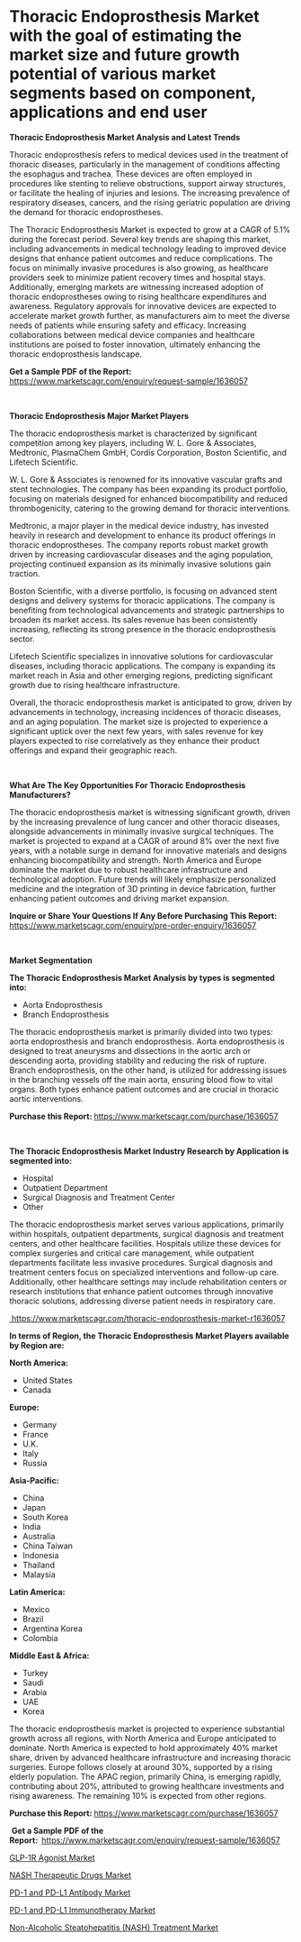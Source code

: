 <p><h1>Thoracic Endoprosthesis Market with the goal of estimating the market size and future growth potential of various market segments based on component, applications and end user</h1></p><p><strong>Thoracic Endoprosthesis Market Analysis and Latest Trends</strong></p>
<p><p>Thoracic endoprosthesis refers to medical devices used in the treatment of thoracic diseases, particularly in the management of conditions affecting the esophagus and trachea. These devices are often employed in procedures like stenting to relieve obstructions, support airway structures, or facilitate the healing of injuries and lesions. The increasing prevalence of respiratory diseases, cancers, and the rising geriatric population are driving the demand for thoracic endoprostheses.</p><p>The Thoracic Endoprosthesis Market is expected to grow at a CAGR of 5.1% during the forecast period. Several key trends are shaping this market, including advancements in medical technology leading to improved device designs that enhance patient outcomes and reduce complications. The focus on minimally invasive procedures is also growing, as healthcare providers seek to minimize patient recovery times and hospital stays. Additionally, emerging markets are witnessing increased adoption of thoracic endoprostheses owing to rising healthcare expenditures and awareness. Regulatory approvals for innovative devices are expected to accelerate market growth further, as manufacturers aim to meet the diverse needs of patients while ensuring safety and efficacy. Increasing collaborations between medical device companies and healthcare institutions are poised to foster innovation, ultimately enhancing the thoracic endoprosthesis landscape.</p></p>
<p><strong>Get a Sample PDF of the Report:&nbsp;</strong> <a href="https://www.marketscagr.com/enquiry/request-sample/1636057?utm_campaign=1944&utm_medium=2&utm_source=Github&utm_content=ia&utm_term=03032025&utm_id=thoracic-endoprosthesis">https://www.marketscagr.com/enquiry/request-sample/1636057</a></p>
<p>&nbsp;</p>
<p><strong>Thoracic Endoprosthesis Major Market Players</strong></p>
<p><p>The thoracic endoprosthesis market is characterized by significant competition among key players, including W. L. Gore & Associates, Medtronic, PlasmaChem GmbH, Cordis Corporation, Boston Scientific, and Lifetech Scientific. </p><p>W. L. Gore & Associates is renowned for its innovative vascular grafts and stent technologies. The company has been expanding its product portfolio, focusing on materials designed for enhanced biocompatibility and reduced thrombogenicity, catering to the growing demand for thoracic interventions.</p><p>Medtronic, a major player in the medical device industry, has invested heavily in research and development to enhance its product offerings in thoracic endoprostheses. The company reports robust market growth driven by increasing cardiovascular diseases and the aging population, projecting continued expansion as its minimally invasive solutions gain traction.</p><p>Boston Scientific, with a diverse portfolio, is focusing on advanced stent designs and delivery systems for thoracic applications. The company is benefiting from technological advancements and strategic partnerships to broaden its market access. Its sales revenue has been consistently increasing, reflecting its strong presence in the thoracic endoprosthesis sector.</p><p>Lifetech Scientific specializes in innovative solutions for cardiovascular diseases, including thoracic applications. The company is expanding its market reach in Asia and other emerging regions, predicting significant growth due to rising healthcare infrastructure.</p><p>Overall, the thoracic endoprosthesis market is anticipated to grow, driven by advancements in technology, increasing incidences of thoracic diseases, and an aging population. The market size is projected to experience a significant uptick over the next few years, with sales revenue for key players expected to rise correlatively as they enhance their product offerings and expand their geographic reach.</p></p>
<p>&nbsp;</p>
<p><strong>What Are The Key Opportunities For Thoracic Endoprosthesis Manufacturers?</strong></p>
<p><p>The thoracic endoprosthesis market is witnessing significant growth, driven by the increasing prevalence of lung cancer and other thoracic diseases, alongside advancements in minimally invasive surgical techniques. The market is projected to expand at a CAGR of around 8% over the next five years, with a notable surge in demand for innovative materials and designs enhancing biocompatibility and strength. North America and Europe dominate the market due to robust healthcare infrastructure and technological adoption. Future trends will likely emphasize personalized medicine and the integration of 3D printing in device fabrication, further enhancing patient outcomes and driving market expansion.</p></p>
<p><strong>Inquire or Share Your Questions If Any Before Purchasing This Report:</strong> <a href="https://www.marketscagr.com/enquiry/pre-order-enquiry/1636057?utm_campaign=1944&utm_medium=2&utm_source=Github&utm_content=ia&utm_term=03032025&utm_id=thoracic-endoprosthesis">https://www.marketscagr.com/enquiry/pre-order-enquiry/1636057</a></p>
<p>&nbsp;</p>
<p><strong>Market Segmentation</strong></p>
<p><strong>The Thoracic Endoprosthesis Market Analysis by types is segmented into:</strong></p>
<p><ul><li>Aorta Endoprosthesis</li><li>Branch Endoprosthesis</li></ul></p>
<p><p>The thoracic endoprosthesis market is primarily divided into two types: aorta endoprosthesis and branch endoprosthesis. Aorta endoprosthesis is designed to treat aneurysms and dissections in the aortic arch or descending aorta, providing stability and reducing the risk of rupture. Branch endoprosthesis, on the other hand, is utilized for addressing issues in the branching vessels off the main aorta, ensuring blood flow to vital organs. Both types enhance patient outcomes and are crucial in thoracic aortic interventions.</p></p>
<p><strong>Purchase this Report:&nbsp;</strong><a href="https://www.marketscagr.com/purchase/1636057?utm_campaign=1944&utm_medium=2&utm_source=Github&utm_content=ia&utm_term=03032025&utm_id=thoracic-endoprosthesis">https://www.marketscagr.com/purchase/1636057</a></p>
<p>&nbsp;</p>
<p><strong>The Thoracic Endoprosthesis Market Industry Research by Application is segmented into:</strong></p>
<p><ul><li>Hospital</li><li>Outpatient Department</li><li>Surgical Diagnosis and Treatment Center</li><li>Other</li></ul></p>
<p><p>The thoracic endoprosthesis market serves various applications, primarily within hospitals, outpatient departments, surgical diagnosis and treatment centers, and other healthcare facilities. Hospitals utilize these devices for complex surgeries and critical care management, while outpatient departments facilitate less invasive procedures. Surgical diagnosis and treatment centers focus on specialized interventions and follow-up care. Additionally, other healthcare settings may include rehabilitation centers or research institutions that enhance patient outcomes through innovative thoracic solutions, addressing diverse patient needs in respiratory care.</p></p>
<p><a href="https://www.marketscagr.com/thoracic-endoprosthesis-market-r1636057?utm_campaign=1944&utm_medium=2&utm_source=Github&utm_content=ia&utm_term=03032025&utm_id=thoracic-endoprosthesis">&nbsp;https://www.marketscagr.com/thoracic-endoprosthesis-market-r1636057</a></p>
<p><strong>In terms of Region, the Thoracic Endoprosthesis Market Players available by Region are:</strong></p>
<p>
    <p> <strong> North America: </strong>
        <ul>
            <li>United States</li>
            <li>Canada</li>
        </ul>
        </p> 
    <p> <strong> Europe: </strong>
        <ul>
            <li>Germany</li>
            <li>France</li>
            <li>U.K.</li>
            <li>Italy</li>
            <li>Russia</li>
        </ul>
        </p> 
    <p> <strong> Asia-Pacific: </strong>
        <ul>
            <li>China</li>
            <li>Japan</li>
            <li>South Korea</li>
            <li>India</li>
            <li>Australia</li>
            <li>China Taiwan</li>
            <li>Indonesia</li>
            <li>Thailand</li>
            <li>Malaysia</li>
        </ul>
        </p> 
    <p> <strong> Latin America: </strong>
        <ul>
            <li>Mexico</li>
            <li>Brazil</li>
            <li>Argentina Korea</li>
            <li>Colombia</li>
        </ul>
        </p> 
    <p> <strong> Middle East & Africa: </strong>
        <ul>
            <li>Turkey</li>
            <li>Saudi</li>
            <li>Arabia</li>
            <li>UAE</li>
            <li>Korea</li>
        </ul>
    </p>
    </p>
<p><p>The thoracic endoprosthesis market is projected to experience substantial growth across all regions, with North America and Europe anticipated to dominate. North America is expected to hold approximately 40% market share, driven by advanced healthcare infrastructure and increasing thoracic surgeries. Europe follows closely at around 30%, supported by a rising elderly population. The APAC region, primarily China, is emerging rapidly, contributing about 20%, attributed to growing healthcare investments and rising awareness. The remaining 10% is expected from other regions.</p></p>
<p><strong>Purchase this Report: </strong><a href="https://www.marketscagr.com/purchase/1636057?utm_campaign=1944&utm_medium=2&utm_source=Github&utm_content=ia&utm_term=03032025&utm_id=thoracic-endoprosthesis">https://www.marketscagr.com/purchase/1636057</a></p>
<p>&nbsp;<strong>Get a Sample PDF of the Report:&nbsp;&nbsp;</strong><a href="https://www.marketscagr.com/enquiry/request-sample/1636057?utm_campaign=1944&utm_medium=2&utm_source=Github&utm_content=ia&utm_term=03032025&utm_id=thoracic-endoprosthesis">https://www.marketscagr.com/enquiry/request-sample/1636057</a></p>
<p><strong></strong></p>
<p><p><a href="https://github.com/gullattedenna/Market-Research-Report-List-1/blob/main/glp-1r-agonist-market.md?utm_campaign=1944&utm_medium=2&utm_source=Github&utm_content=ia&utm_term=03032025&utm_id=thoracic-endoprosthesis">GLP-1R Agonist Market</a></p><p><a href="https://github.com/RickHolmes3/Market-Research-Report-List-7/blob/main/nash-therapeutic-drugs-market.md?utm_campaign=1944&utm_medium=2&utm_source=Github&utm_content=ia&utm_term=03032025&utm_id=thoracic-endoprosthesis">NASH Therapeutic Drugs Market</a></p><p><a href="https://github.com/bmorecock/Market-Research-Report-List-6/blob/main/pd-1-and-pd-l1-antibody-market.md?utm_campaign=1944&utm_medium=2&utm_source=Github&utm_content=ia&utm_term=03032025&utm_id=thoracic-endoprosthesis">PD-1 and PD-L1 Antibody Market</a></p><p><a href="https://github.com/AshrafKhan865/Market-Research-Report-List-1/blob/main/pd-1-and-pd-l1-immunotherapy-market.md?utm_campaign=1944&utm_medium=2&utm_source=Github&utm_content=ia&utm_term=03032025&utm_id=thoracic-endoprosthesis">PD-1 and PD-L1 Immunotherapy Market</a></p><p><a href="https://github.com/Krish2023na/Market-Research-Report-List-7/blob/main/non-alcoholic-steatohepatitis-nash-treatment-market.md?utm_campaign=1944&utm_medium=2&utm_source=Github&utm_content=ia&utm_term=03032025&utm_id=thoracic-endoprosthesis">Non-Alcoholic Steatohepatitis (NASH) Treatment Market</a></p></p>